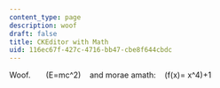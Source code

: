```yaml
---
content_type: page
description: woof
draft: false
title: CKEditor with Math
uid: 116ec67f-427c-4716-bb47-cbe8f644cbdc
---
```

Woof.       \(E=mc^2\)    and morae amath:    \(f(x)= x^4\)+1
